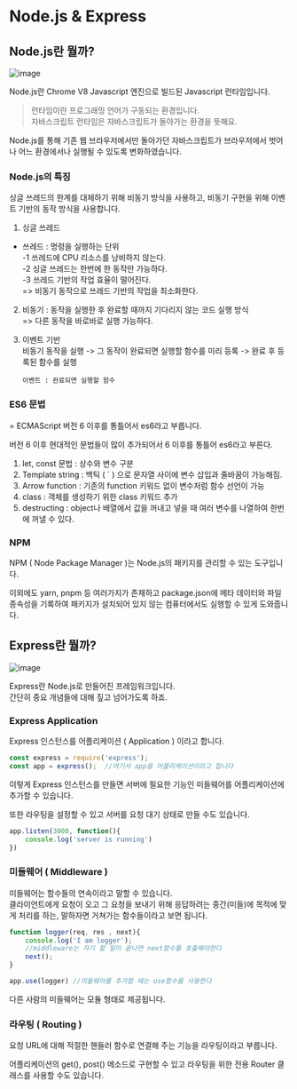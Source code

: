 # Node.js & Express

## Node.js란 뭘까?

![image](https://github.com/MC-Meeting-for-Competition/Backend-Developer-Roadmap/assets/106881184/2b480f5e-a2aa-497b-9708-658bc6a51b25)

Node.js란 Chrome V8 Javascript 엔진으로 빌드된 Javascript 런타임입니다.

> 런타임이란 프로그래밍 언어가 구동되는 환경입니다.  
> 자바스크립트 런타임은 자바스크립트가 돌아가는 환경을 뜻해요.

Node.js를 통해 기존 웹 브라우저에서만 돌아가던 자바스크립트가 브라우저에서 벗어나 어느 환경에서나 실행될 수 있도록 변화하였습니다.

### Node.js의 특징

싱글 쓰레드의 한계를 대체하기 위해 비동기 방식을 사용하고, 비동기 구현을 위해 이벤트 기반의 동작 방식을 사용합니다.

1. 싱글 쓰레드

- 쓰레드 : 명령을 실행하는 단위  
  -1 쓰레드에 CPU 리소스를 낭비하지 않는다.  
  -2 싱글 쓰레드는 한번에 한 동작만 가능하다.  
  -3 쓰레드 기반의 작업 효율이 떨어진다.  
  => 비동기 동작으로 쓰레드 기반의 작업을 최소화한다.

2.  비동기
    : 동작을 실행한 후 완료할 때까지 기다리지 않는 코드 실행 방식  
    => 다른 동작을 바로바로 실행 가능하다.

3.  이벤트 기반  
    비동기 동작을 실행 -> 그 동작이 완료되면 실행할 함수를 미리 등록 -> 완료 후 등록된 함수를 실행

        이벤트 : 완료되면 실행할 함수

### ES6 문법

= ECMAScript 버전 6 이후를 통틀어서 es6라고 부릅니다.

버전 6 이후 현대적인 문법들이 많이 추가되어서 6 이후를 통틀어 es6라고 부른다.

1. let, const 문법 : 상수와 변수 구분
2. Template string : 백틱 ( ` ) 으로 문자열 사이에 변수 삽입과 줄바꿈이 가능해짐.
3. Arrow function : 기존의 function 키워드 없이 변수처럼 함수 선언이 가능
4. class : 객체를 생성하기 위한 class 키워드 추가
5. destructing : object나 배열에서 값을 꺼내고 넣을 때 여러 변수를 나열하여 한번에 꺼낼 수 있다.

### NPM

NPM ( Node Package Manager )는 Node.js의 패키지를 관리할 수 있는 도구입니다.

이외에도 yarn, pnpm 등 여러가지가 존재하고 package.json에 메타 데이터와 파일 종속성을 기록하여 패키지가 설치되어 있지 않는 컴퓨터에서도 실행할 수 있게 도와줍니다.

## Express란 뭘까?

![image](https://github.com/MC-Meeting-for-Competition/Backend-Developer-Roadmap/assets/106881184/3f6a04d9-ba4e-467a-865d-e2e8cd5da260)

Express란 Node.js로 만들어진 프레임워크입니다.  
간단히 중요 개념들에 대해 짚고 넘어가도록 하죠.

### Express Application

Express 인스턴스를 어플리케이션 ( Application ) 이라고 합니다.

```JavaScript
const express = require('express');
const app = express();  //여기서 app을 어플리케이션이라고 합니다
```

이렇게 Express 인스턴스를 만들면
서버에 필요한 기능인 미들웨어를 어플리케이션에 추가할 수 있습니다.

또한 라우팅을 설정할 수 있고 서버를 요청 대기 상태로 만들 수도 있습니다.

```Javascript
app.listen(3000, function(){
    console.log('server is running')
})
```

### 미들웨어 ( Middleware )

미들웨어는 함수들의 연속이라고 말할 수 있습니다.  
 클라이언트에게 요청이 오고 그 요청을 보내기 위해 응답하려는 중간(미들)에 목적에 맞게 처리를 하는, 말하자면 거쳐가는 함수들이라고 보면 됩니다.

```Javascript
function logger(req, res , next){
    console.log('I am logger');
    //middleware는 자기 할 일이 끝나면 next함수를 호출해야한다
    next();
}

app.use(logger) //미들웨어를 추가할 때는 use함수를 사용한다
```

다른 사람의 미들웨어는 모듈 형태로 제공됩니다.

### 라우팅 ( Routing )

요청 URL에 대해 적절한 핸들러 함수로 연결해 주는 기능을 라우팅이라고 부릅니다.

어플리케이션의 get(), post() 메소드로 구현할 수 있고
라우팅을 위한 전용 Router 클래스를 사용할 수도 있습니다.
